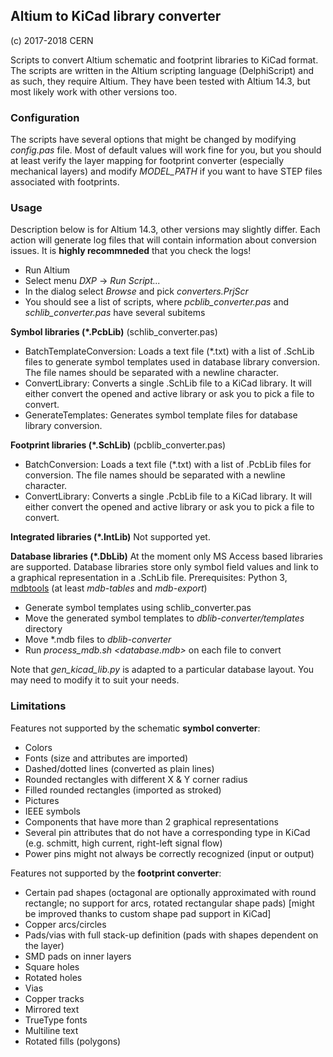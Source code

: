 ## Altium to KiCad library converter
(c) 2017-2018 CERN

Scripts to convert Altium schematic and footprint libraries to KiCad format.
The scripts are written in the Altium scripting language (DelphiScript) and as
such, they require Altium. They have been tested with Altium 14.3, but most
likely work with other versions too.

### Configuration
The scripts have several options that might be changed by modifying *config.pas* file. Most of default values will work fine for you, but you should at least verify the layer mapping for footprint converter (especially mechanical layers) and modify *MODEL_PATH* if you want to have STEP files associated with footprints.

### Usage
Description below is for Altium 14.3, other versions may slightly differ. Each action will generate log files that will contain information about conversion issues. It is **highly recommneded** that you check the logs!
 - Run Altium
 - Select menu *DXP* -> *Run Script...*
 - In the dialog select *Browse* and pick *converters.PrjScr*
 - You should see a list of scripts, where *pcblib_converter.pas* and *schlib_converter.pas* have several subitems

**Symbol libraries (*.PcbLib)** (schlib_converter.pas)
 - BatchTemplateConversion: Loads a text file (*.txt) with a list of .SchLib files to generate symbol templates used in database library conversion. The file names should be separated with a newline character.
 - ConvertLibrary: Converts a single .SchLib file to a KiCad library. It will either convert the opened and active library or ask you to pick a file to convert.
 - GenerateTemplates: Generates symbol template files for database library conversion.

**Footprint libraries (*.SchLib)** (pcblib_converter.pas)
 - BatchConversion: Loads a text file (*.txt) with a list of .PcbLib files for conversion. The file names should be separated with a newline character.
 - ConvertLibrary: Converts a single .PcbLib file to a KiCad library. It will either convert the opened and active library or ask you to pick a file to convert.

**Integrated libraries (*.IntLib)**
Not supported yet.

**Database libraries (*.DbLib)**
At the moment only MS Access based libraries are supported. Database libraries store only symbol field values and link to a graphical representation in a .SchLib file.
Prerequisites: Python 3, [mdbtools](http://mdbtools.sourceforge.net/) (at least _mdb-tables_ and _mdb-export_)
- Generate symbol templates using schlib_converter.pas
- Move the generated symbol templates to *dblib-converter/templates* directory
- Move *.mdb files to *dblib-converter*
- Run *process_mdb.sh <database.mdb>* on each file to convert

Note that *gen_kicad_lib.py* is adapted to a particular database layout. You may need to modify it to suit your needs.

### Limitations
Features not supported by the schematic **symbol converter**:
- Colors
- Fonts (size and attributes are imported)
- Dashed/dotted lines (converted as plain lines)
- Rounded rectangles with different X & Y corner radius
- Filled rounded rectangles (imported as stroked)
- Pictures
- IEEE symbols
- Components that have more than 2 graphical representations
- Several pin attributes that do not have a corresponding type in KiCad (e.g. schmitt, high current, right-left signal flow)
- Power pins might not always be correctly recognized (input or output)

Features not supported by the **footprint converter**:
- Certain pad shapes (octagonal are optionally approximated with round rectangle; no support for arcs, rotated rectangular shape pads) [might be improved thanks to custom shape pad support in KiCad]
- Copper arcs/circles
- Pads/vias with full stack-up definition (pads with shapes dependent on the layer)
- SMD pads on inner layers
- Square holes
- Rotated holes
- Vias
- Copper tracks
- Mirrored text
- TrueType fonts
- Multiline text
- Rotated fills (polygons)

